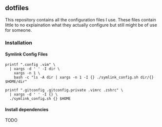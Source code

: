 ## dotfiles

This repository contains all the configuration files I use. These files contain
little to no explaination what they actually configure but still might be of use
for someone.


### Installation
#### Symlink Config Files
```
printf ".config .vim" \
  | xargs -d ' ' -I dir \
    xargs -n 1 \
    bash -c "ls -A dir | xargs -n 1 -I {} ./symlink_config.sh dir/{} $HOME/dir"

printf ".gitconfig .gitconfig.private .vimrc .zshrc" \
  | xargs -d ' ' -I {} \
  ./symlink_config.sh {} $HOME
```

#### Install dependencies
TODO
